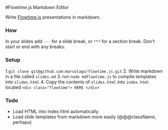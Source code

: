 #Flowtime.js Markdown Editor

Write [Flowtime.js](http://flowtime-js.marcolago.com/#/section-2/page-2) presentations in markdown.

### How
 
In your slides add `---` for a slide break, or `***` for a section break.
Don't start or end with any breaks.

### Setup

1.`git clone git@github.com:marcolago/flowtime.js.git` 
2. Write markdown in a file called `slides.md`
3. run `node mdFlowtime.js` to compile templates into `slides.html`
4. Copy the contents of `slides.html` into `index.html` located `<div class="flowtime"> HERE </div>`

### Todo

* Load HTML into index.html automatically.
* Load slide templates from markdown more easily (@@@className, perhaps)